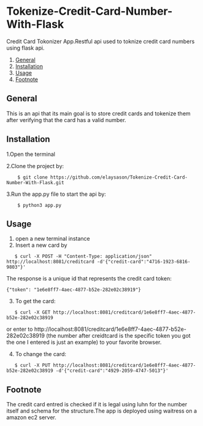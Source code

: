 # Tokenize-Credit-Card-Number-With-Flask
Credit Card Tokonizer App.Restful api used to toknize credit card numbers using flask api.
1. [General](#General)
2. [Installation](#Installation)
3. [Usage](#Usage)
4. [Footnote](#footnote)
## General
This is an api that its main goal is to store credit cards and tokenize them after verifying that the card has a valid number.

## Installation
1.Open the terminal

2.Clone the project by:
```
    $ git clone https://github.com/elaysason/Tokenize-Credit-Card-Number-With-Flask.git
```
3.Run the app.py file to start the api by:
```
    $ python3 app.py
```

## Usage
1. open a new terminal instance
2. Insert a new card by 
```
   $ curl -X POST -H "Content-Type: application/json" http://localhost:8081/creditcard -d'{"credit-card":"4716-1923-6816-9803"}'
```
The response is a unique id that represents the credit card token:
```
{"token": "1e6e8ff7-4aec-4877-b52e-282e02c38919"}
```
3. To get the card:

```
   $ curl -X GET http://localhost:8081/creditcard/1e6e8ff7-4aec-4877-b52e-282e02c38919
```
or enter to http://localhost:8081/creditcard/1e6e8ff7-4aec-4877-b52e-282e02c38919 (the number after creidtcard is the specific token you got the one I entered is just an example) to your favorite browser.

4. To change the card:
```
   $ curl -X PUT http://localhost:8081/creditcard/1e6e8ff7-4aec-4877-b52e-282e02c38919 -d'{"credit-card":"4929-2059-4747-5013"}'
```
## Footnote
The credit card entred is checked if it is legal using luhn for the number itself and schema for the structure.The app is deployed using waitress on a amazon ec2 server.
